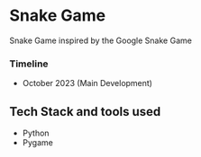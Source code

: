 # Snake Game 

Snake Game inspired by the Google Snake Game 

### Timeline

- October 2023 (Main Development)

## Tech Stack and tools used 

- Python 
- Pygame